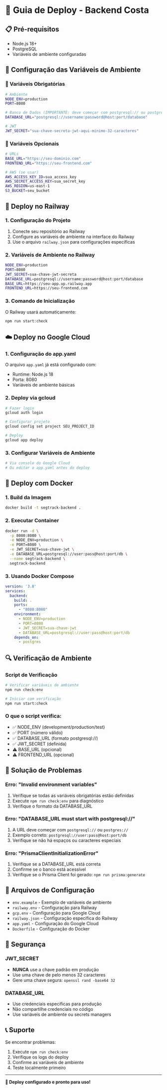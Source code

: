 # 🚀 Guia de Deploy - Backend Costa

## 📋 Pré-requisitos

- Node.js 18+
- PostgreSQL
- Variáveis de ambiente configuradas

## 🔧 Configuração das Variáveis de Ambiente

### 📝 Variáveis Obrigatórias

```bash
# Ambiente
NODE_ENV=production
PORT=8080

# Banco de Dados (IMPORTANTE: deve começar com postgresql:// ou postgres://)
DATABASE_URL="postgresql://username:password@host:port/database"

# JWT
JWT_SECRET="sua-chave-secreta-jwt-aqui-minimo-32-caracteres"
```

### 📝 Variáveis Opcionais

```bash
# URLs
BASE_URL="https://seu-dominio.com"
FRONTEND_URL="https://seu-frontend.com"

# AWS (se usar)
AWS_ACCESS_KEY_ID=sua_access_key
AWS_SECRET_ACCESS_KEY=sua_secret_key
AWS_REGION=us-east-1
S3_BUCKET=seu_bucket
```

## 🚀 Deploy no Railway

### 1. Configuração do Projeto

1. Conecte seu repositório ao Railway
2. Configure as variáveis de ambiente na interface do Railway
3. Use o arquivo `railway.json` para configurações específicas

### 2. Variáveis de Ambiente no Railway

```bash
NODE_ENV=production
PORT=8080
JWT_SECRET=sua-chave-jwt-secreta
DATABASE_URL=postgresql://username:password@host:port/database
BASE_URL=https://seu-app.up.railway.app
FRONTEND_URL=https://seu-frontend.com
```

### 3. Comando de Inicialização

O Railway usará automaticamente:
```bash
npm run start:check
```

## ☁️ Deploy no Google Cloud

### 1. Configuração do app.yaml

O arquivo `app.yaml` já está configurado com:
- Runtime: Node.js 18
- Porta: 8080
- Variáveis de ambiente básicas

### 2. Deploy via gcloud

```bash
# Fazer login
gcloud auth login

# Configurar projeto
gcloud config set project SEU_PROJECT_ID

# Deploy
gcloud app deploy
```

### 3. Configurar Variáveis de Ambiente

```bash
# Via console do Google Cloud
# Ou editar o app.yaml antes do deploy
```

## 🐳 Deploy com Docker

### 1. Build da Imagem

```bash
docker build -t segtrack-backend .
```

### 2. Executar Container

```bash
docker run -d \
  -p 8080:8080 \
  -e NODE_ENV=production \
  -e PORT=8080 \
  -e JWT_SECRET=sua-chave-jwt \
  -e DATABASE_URL=postgresql://user:pass@host:port/db \
  --name segtrack-backend \
  segtrack-backend
```

### 3. Usando Docker Compose

```yaml
version: '3.8'
services:
  backend:
    build: .
    ports:
      - "8080:8080"
    environment:
      - NODE_ENV=production
      - PORT=8080
      - JWT_SECRET=sua-chave-jwt
      - DATABASE_URL=postgresql://user:pass@host:port/db
    depends_on:
      - postgres
```

## 🔍 Verificação de Ambiente

### Script de Verificação

```bash
# Verificar variáveis de ambiente
npm run check:env

# Iniciar com verificação
npm run start:check
```

### O que o script verifica:

- ✅ NODE_ENV (development/production/test)
- ✅ PORT (número válido)
- ✅ DATABASE_URL (formato postgresql://)
- ✅ JWT_SECRET (definida)
- ⚠️ BASE_URL (opcional)
- ⚠️ FRONTEND_URL (opcional)

## 🚨 Solução de Problemas

### Erro: "Invalid environment variables"

1. Verifique se todas as variáveis obrigatórias estão definidas
2. Execute `npm run check:env` para diagnóstico
3. Verifique o formato da DATABASE_URL

### Erro: "DATABASE_URL must start with postgresql://"

1. A URL deve começar com `postgresql://` ou `postgres://`
2. Exemplo correto: `postgresql://user:pass@host:port/db`
3. Verifique se não há espaços ou caracteres especiais

### Erro: "PrismaClientInitializationError"

1. Verifique se a DATABASE_URL está correta
2. Confirme se o banco está acessível
3. Verifique se o Prisma Client foi gerado: `npm run prisma:generate`

## 📁 Arquivos de Configuração

- `env.example` - Exemplo de variáveis de ambiente
- `railway.env` - Configuração para Railway
- `gcp.env` - Configuração para Google Cloud
- `railway.json` - Configuração específica do Railway
- `app.yaml` - Configuração do Google Cloud
- `Dockerfile` - Configuração do Docker

## 🔐 Segurança

### JWT_SECRET

- **NUNCA** use a chave padrão em produção
- Use uma chave de pelo menos 32 caracteres
- Gere uma chave segura: `openssl rand -base64 32`

### DATABASE_URL

- Use credenciais específicas para produção
- Não compartilhe credenciais no código
- Use variáveis de ambiente ou secrets managers

## 📞 Suporte

Se encontrar problemas:

1. Execute `npm run check:env`
2. Verifique os logs do deploy
3. Confirme as variáveis de ambiente
4. Teste localmente primeiro

---

**🎉 Deploy configurado e pronto para uso!**
